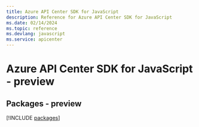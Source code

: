 ```yaml
---
title: Azure API Center SDK for JavaScript
description: Reference for Azure API Center SDK for JavaScript
ms.date: 02/14/2024
ms.topic: reference
ms.devlang: javascript
ms.service: apicenter
---
```

# Azure API Center SDK for JavaScript - preview
## Packages - preview
[!INCLUDE [packages](api-center-index.md)]